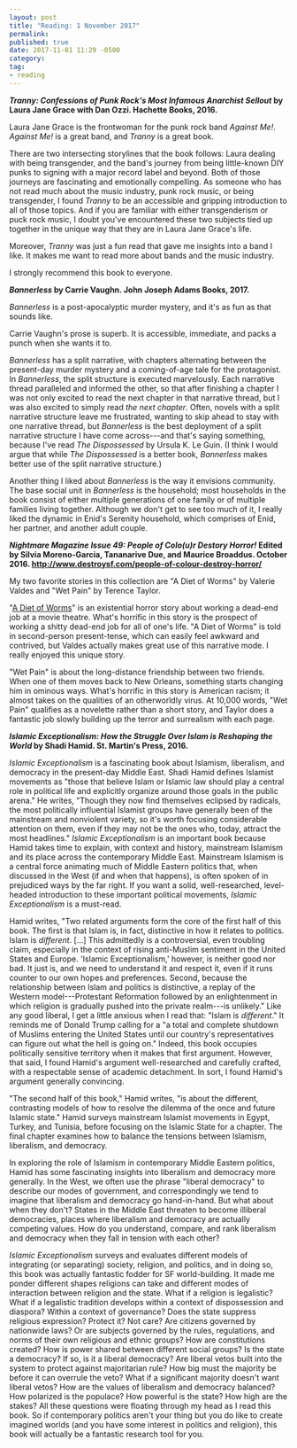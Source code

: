```yaml
---
layout: post
title: "Reading: 1 November 2017"
permalink: 
published: true
date: 2017-11-01 11:29 -0500
category: 
tag: 
- reading
---
```


***Tranny: Confessions of Punk Rock's Most Infamous Anarchist Sellout* by Laura Jane Grace with Dan Ozzi. Hachette Books, 2016.**

Laura Jane Grace is the frontwoman for the punk rock band *Against Me!*. *Against Me!* is a great band, and *Tranny* is a great book.

There are two intersecting storylines that the book follows: Laura dealing with being transgender, and the band's journey from being little-known DIY punks to signing with a major record label and beyond. Both of those journeys are fascinating and emotionally compelling. As someone who has not read much about the music industry, punk rock music, or being transgender, I found *Tranny* to be an accessible and gripping introduction to all of those topics. And if you are familiar with either transgenderism or puck rock music, I doubt you've encountered these two subjects tied up together in the unique way that they are in Laura Jane Grace's life.

Moreover, *Tranny* was just a fun read that gave me insights into a band I like. It makes me want to read more about bands and the music industry.

I strongly recommend this book to everyone.

***Bannerless* by Carrie Vaughn. John Joseph Adams Books, 2017.**

*Bannerless* is a post-apocalyptic murder mystery, and it's as fun as that sounds like.

Carrie Vaughn's prose is superb. It is accessible, immediate, and packs a punch when she wants it to. 

*Bannerless* has a split narrative, with chapters alternating between the present-day murder mystery and a coming-of-age tale for the protagonist. In *Bannerless*, the split structure is executed marvelously. Each narrative thread paralleled and informed the other, so that after finishing a chapter I was not only excited to read the next chapter in that narrative thread, but I was also excited to simply read *the next chapter*. Often, novels with a split narrative structure leave me frustrated, wanting to skip ahead to stay with one narrative thread, but *Bannerless* is the best deployment of a split narrative structure I have come across---and that's saying something, because I've read *The Dispossessed* by Ursula K. Le Guin. (I think I would argue that while *The Dispossessed* is a better book, *Bannerless* makes better use of the split narrative structure.)

Another thing I liked about *Bannerless* is the way it envisions community. The base social unit in *Bannerless* is the household; most households in the book consist of either multiple generations of one family or of multiple families living together. Although we don't get to see too much of it, I really liked the dynamic in Enid's Serenity household, which comprises of Enid, her partner, and another adult couple.

***Nightmare Magazine Issue 49: People of Colo(u)r Destory Horror!* Edited by Silvia Moreno-Garcia, Tananarive Due, and Maurice Broaddus. October 2016. <http://www.destroysf.com/people-of-colour-destroy-horror/>**

My two favorite stories in this collection are "A Diet of Worms" by Valerie Valdes and "Wet Pain" by Terence Taylor.

"[A Diet of Worms](http://www.nightmare-magazine.com/fiction/a-diet-of-worms/)" is an existential horror story about working a dead-end job at a movie theatre. What's horrific in this story is the prospect of working a shitty dead-end job for all of one's life. "A Diet of Worms" is told in second-person present-tense, which can easily feel awkward and contrived, but Valdes actually makes great use of this narrative mode. I really enjoyed this unique story.

"Wet Pain" is about the long-distance friendship between two friends. When one of them moves back to New Orleans, something starts changing him in ominous ways. What's horrific in this story is American racism; it almost takes on the qualities of an otherworldly virus. At 10,000 words, "Wet Pain" qualifies as a novelette rather than a short story, and Taylor does a fantastic job slowly building up the terror and surrealism with each page.

***Islamic Exceptionalism: How the Struggle Over Islam is Reshaping the World* by Shadi Hamid. St. Martin's Press, 2016.**

*Islamic Exceptionalism* is a fascinating book about Islamism, liberalism, and democracy in the present-day Middle East. Shadi Hamid defines Islamist movements as "those that believe Islam or Islamic law should play a central role in political life and explicitly organize around those goals in the public arena." He writes, "Though they now find themselves eclipsed by radicals, the most politically influential Islamist groups have generally been of the mainstream and nonviolent variety, so it's worth focusing considerable attention on them, even if they may not be the ones who, today, attract the most headlines." *Islamic Exceptionalism* is an important book because Hamid takes time to explain, with context and history, mainstream Islamism and its place across the contemporary Middle East. Mainstream Islamism is a central force animating much of Middle Eastern politics that, when discussed in the West (if and when that happens), is often spoken of in prejudiced ways by the far right. If you want a solid, well-researched, level-headed introduction to these important political movements, *Islamic Exceptionalism* is a must-read.

Hamid writes, "Two related arguments form the core of the first half of this book. The first is that Islam is, in fact, distinctive in how it relates to politics. Islam is *different*. [...] This admittedly is a controversial, even troubling claim, especially in the context of rising anti-Muslim sentiment in the United States and Europe. 'Islamic Exceptionalism,' however, is neither good nor bad. It just is, and we need to understand it and respect it, even if it runs counter to our own hopes and preferences. Second, because the relationship between Islam and politics is distinctive, a replay of the Western model---Protestant Reformation followed by an enlightenment in which religion is gradually pushed into the private realm---is unlikely." Like any good liberal, I get a little anxious when I read that: "Islam is *different*." It reminds me of Donald Trump calling for a "a total and complete shutdown of Muslims entering the United States until our country's representatives can figure out what the hell is going on." Indeed, this book occupies politically sensitive territory when it makes that first argument. However, that said, I found Hamid's argument well-researched and carefully crafted, with a respectable sense of academic detachment. In sort, I found Hamid's argument generally convincing.

"The second half of this book," Hamid writes, "is about the different, contrasting models of how to resolve the dilemma of the once and future Islamic state." Hamid surveys mainstream Islamist movements in Egypt, Turkey, and Tunisia, before focusing on the Islamic State for a chapter. The final chapter examines how to balance the tensions between Islamism, liberalism, and democracy.

In exploring the role of Islamism in contemporary Middle Eastern politics, Hamid has some fascinating insights into liberalism and democracy more generally. In the West, we often use the phrase "liberal democracy" to describe our modes of government, and correspondingly we tend to imagine that liberalism and democracy go hand-in-hand. But what about when they don't? States in the Middle East threaten to become illiberal democracies, places where liberalism and democracy are actually competing values. How do you understand, compare, and rank liberalism and democracy when they fall in tension with each other? 

*Islamic Exceptionalism* surveys and evaluates different models of integrating (or separating) society, religion, and politics, and in doing so, this book was actually fantastic fodder for SF world-building. It made me ponder different shapes religions can take and different modes of interaction between religion and the state. What if a religion is legalistic? What if a legalistic tradition develops within a context of dispossession and diaspora? Within a context of governance? Does the state suppress religious expression? Protect it? Not care? Are citizens governed by nationwide laws? Or are subjects governed by the rules, regulations, and norms of their own religious and ethnic groups? How are constitutions created? How is power shared between different social groups? Is the state a democracy? If so, is it a liberal democracy? Are liberal vetos built into the system to protect against majoritarian rule? How big must the majority be before it can overrule the veto? What if a significant majority doesn't want liberal vetos? How are the values of liberalism and democracy balanced? How polarized is the populace? How powerful is the state? How high are the stakes? All these questions were floating through my head as I read this book. So if contemporary politics aren't your thing but you do like to create imagined worlds (and you have some interest in politics and religion), this book will actually be a fantastic research tool for you. 


